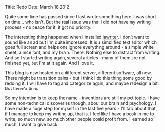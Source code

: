Title: Redo
Date: March 18 2012

Quite some time has passed since I last wrote something here. I was short on time… who isn't. But the real issue was that I did not have my writing process - no peace for it, it got no priority.

The interesting thing happened when I installed [iawriter](http://www.iawriter.com/). I don't want to sound like an ad but I'm quite impressed: It is a simplified text editor which goes full screen and helps one ignore everything around - a simple white sheet, a nice font, and my brain. There. Nothing else to distract from writing. And so I started writing again, several articles - many of them are not finished yet, but I'm at it again. And I love it.

This blog is now hosted on a different server, different software, all new. There might be transition pains - but I think I do this thing some good by redoing it. I will have to tag and categorize again, and maybe redesign a bit. But there's time.

So my intention is to keep the name - inventions are still my pet topic. I have some non-technical discoveries though, about our brain and psychology. I have made a huge step for myself in the last five years - I'll talk about that, if I manage to keep my writing up, that is. I feel like I have a book in me to write, so much new, so much other people could profit from. I learned so much, I want to give back.